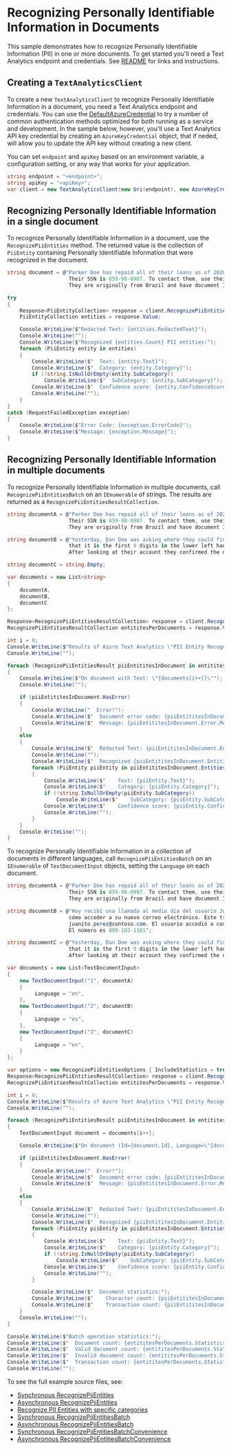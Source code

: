 # Recognizing Personally Identifiable Information in Documents
This sample demonstrates how to recognize Personally Identifiable Information (PII) in one or more documents. To get started you'll need a Text Analytics endpoint and credentials. See [README][README] for links and instructions.

## Creating a `TextAnalyticsClient`

To create a new `TextAnalyticsClient` to recognize Personally Identifiable Information in a document, you need a Text Analytics endpoint and credentials.  You can use the [DefaultAzureCredential][DefaultAzureCredential] to try a number of common authentication methods optimized for both running as a service and development.  In the sample below, however, you'll use a Text Analytics API key credential by creating an `AzureKeyCredential` object, that if neded, will allow you to update the API key without creating a new client.

You can set `endpoint` and `apiKey` based on an environment variable, a configuration setting, or any way that works for your application.

```C# Snippet:CreateTextAnalyticsClient
string endpoint = "<endpoint>";
string apiKey = "<apiKey>";
var client = new TextAnalyticsClient(new Uri(endpoint), new AzureKeyCredential(apiKey));
```

## Recognizing Personally Identifiable Information in a single document

To recognize Personally Identifiable Information in a document, use the `RecognizePiiEntities` method.  The returned value is the collection of `PiiEntity` containing Personally Identifiable Information that were recognized in the document.

```C# Snippet:RecognizePiiEntities
string document = @"Parker Doe has repaid all of their loans as of 2020-04-25.
                    Their SSN is 859-98-0987. To contact them, use their phone number 800-102-1100.
                    They are originally from Brazil and have document ID number 998.214.865-68";

try
{
    Response<PiiEntityCollection> response = client.RecognizePiiEntities(document);
    PiiEntityCollection entities = response.Value;

    Console.WriteLine($"Redacted Text: {entities.RedactedText}");
    Console.WriteLine("");
    Console.WriteLine($"Recognized {entities.Count} PII entities:");
    foreach (PiiEntity entity in entities)
    {
        Console.WriteLine($"  Text: {entity.Text}");
        Console.WriteLine($"  Category: {entity.Category}");
        if (!string.IsNullOrEmpty(entity.SubCategory))
            Console.WriteLine($"  SubCategory: {entity.SubCategory}");
        Console.WriteLine($"  Confidence score: {entity.ConfidenceScore}");
        Console.WriteLine("");
    }
}
catch (RequestFailedException exception)
{
    Console.WriteLine($"Error Code: {exception.ErrorCode}");
    Console.WriteLine($"Message: {exception.Message}");
}
```

## Recognizing Personally Identifiable Information in multiple documents

To recognize Personally Identifiable Information in multiple documents, call `RecognizePiiEntitiesBatch` on an `IEnumerable` of strings.  The results are returned as a `RecognizePiiEntitiesResultCollection`.

```C# Snippet:TextAnalyticsSample5RecognizePiiEntitiesConvenience
string documentA = @"Parker Doe has repaid all of their loans as of 2020-04-25.
                    Their SSN is 859-98-0987. To contact them, use their phone number 800-102-1100.
                    They are originally from Brazil and have document ID number 998.214.865-68";

string documentB = @"Yesterday, Dan Doe was asking where they could find the ABA number. I explained
                    that it is the first 9 digits in the lower left hand corner of their personal check.
                    After looking at their account they confirmed the number was 111000025";

string documentC = string.Empty;

var documents = new List<string>
{
    documentA,
    documentB,
    documentC
};

Response<RecognizePiiEntitiesResultCollection> response = client.RecognizePiiEntitiesBatch(documents);
RecognizePiiEntitiesResultCollection entititesPerDocuments = response.Value;

int i = 0;
Console.WriteLine($"Results of Azure Text Analytics \"PII Entity Recognition\" Model, version: \"{entititesPerDocuments.ModelVersion}\"");
Console.WriteLine("");

foreach (RecognizePiiEntitiesResult piiEntititesInDocument in entititesPerDocuments)
{
    Console.WriteLine($"On document with Text: \"{documents[i++]}\"");
    Console.WriteLine("");

    if (piiEntititesInDocument.HasError)
    {
        Console.WriteLine("  Error!");
        Console.WriteLine($"  Document error code: {piiEntititesInDocument.Error.ErrorCode}.");
        Console.WriteLine($"  Message: {piiEntititesInDocument.Error.Message}");
    }
    else
    {
        Console.WriteLine($"  Redacted Text: {piiEntititesInDocument.Entities.RedactedText}");
        Console.WriteLine("");
        Console.WriteLine($"  Recognized {piiEntititesInDocument.Entities.Count} PII entities:");
        foreach (PiiEntity piiEntity in piiEntititesInDocument.Entities)
        {
            Console.WriteLine($"    Text: {piiEntity.Text}");
            Console.WriteLine($"    Category: {piiEntity.Category}");
            if (!string.IsNullOrEmpty(piiEntity.SubCategory))
                Console.WriteLine($"    SubCategory: {piiEntity.SubCategory}");
            Console.WriteLine($"    Confidence score: {piiEntity.ConfidenceScore}");
            Console.WriteLine("");
        }
    }
    Console.WriteLine("");
}
```

To recognize Personally Identifiable Information in a collection of documents in different languages, call `RecognizePiiEntitiesBatch` on an `IEnumerable` of `TextDocumentInput` objects, setting the `Language` on each document.

```C# Snippet:TextAnalyticsSample5RecognizePiiEntitiesBatch
string documentA = @"Parker Doe has repaid all of their loans as of 2020-04-25.
                    Their SSN is 859-98-0987. To contact them, use their phone number 800-102-1100.
                    They are originally from Brazil and have document ID number 998.214.865-68";

string documentB = @"Hoy recibí una llamada al medio día del usuario Juanito Perez, quien preguntaba
                    cómo acceder a su nuevo correo electrónico. Este trabaja en Microsoft y su correo es
                    juanito.perez@contoso.com. El usuario accedió a compartir su número para futuras comunicaciones.
                    El número es 800-102-1101";

string documentC = @"Yesterday, Dan Doe was asking where they could find the ABA number. I explained
                    that it is the first 9 digits in the lower left hand corner of their personal check.
                    After looking at their account they confirmed the number was 111000025";

var documents = new List<TextDocumentInput>
{
    new TextDocumentInput("1", documentA)
    {
         Language = "en",
    },
    new TextDocumentInput("2", documentB)
    {
         Language = "es",
    },
    new TextDocumentInput("3", documentC)
    {
         Language = "en",
    }
};

var options = new RecognizePiiEntitiesOptions { IncludeStatistics = true };
Response<RecognizePiiEntitiesResultCollection> response = client.RecognizePiiEntitiesBatch(documents, options);
RecognizePiiEntitiesResultCollection entititesPerDocuments = response.Value;

int i = 0;
Console.WriteLine($"Results of Azure Text Analytics \"PII Entity Recognition\" Model, version: \"{entititesPerDocuments.ModelVersion}\"");
Console.WriteLine("");

foreach (RecognizePiiEntitiesResult piiEntititesInDocument in entititesPerDocuments)
{
    TextDocumentInput document = documents[i++];

    Console.WriteLine($"On document (Id={document.Id}, Language=\"{document.Language}\"):");

    if (piiEntititesInDocument.HasError)
    {
        Console.WriteLine("  Error!");
        Console.WriteLine($"  Document error code: {piiEntititesInDocument.Error.ErrorCode}.");
        Console.WriteLine($"  Message: {piiEntititesInDocument.Error.Message}");
    }
    else
    {
        Console.WriteLine($"  Redacted Text: {piiEntititesInDocument.Entities.RedactedText}");
        Console.WriteLine("");
        Console.WriteLine($"  Recognized {piiEntititesInDocument.Entities.Count} PII entities:");
        foreach (PiiEntity piiEntity in piiEntititesInDocument.Entities)
        {
            Console.WriteLine($"    Text: {piiEntity.Text}");
            Console.WriteLine($"    Category: {piiEntity.Category}");
            if (!string.IsNullOrEmpty(piiEntity.SubCategory))
                Console.WriteLine($"    SubCategory: {piiEntity.SubCategory}");
            Console.WriteLine($"    Confidence score: {piiEntity.ConfidenceScore}");
            Console.WriteLine("");
        }

        Console.WriteLine($"  Document statistics:");
        Console.WriteLine($"    Character count: {piiEntititesInDocument.Statistics.CharacterCount}");
        Console.WriteLine($"    Transaction count: {piiEntititesInDocument.Statistics.TransactionCount}");
    }
    Console.WriteLine("");
}

Console.WriteLine($"Batch operation statistics:");
Console.WriteLine($"  Document count: {entititesPerDocuments.Statistics.DocumentCount}");
Console.WriteLine($"  Valid document count: {entititesPerDocuments.Statistics.ValidDocumentCount}");
Console.WriteLine($"  Invalid document count: {entititesPerDocuments.Statistics.InvalidDocumentCount}");
Console.WriteLine($"  Transaction count: {entititesPerDocuments.Statistics.TransactionCount}");
Console.WriteLine("");
```

To see the full example source files, see:
* [Synchronous RecognizePiiEntities](https://github.com/Azure/azure-sdk-for-net/blob/master/sdk/textanalytics/Azure.AI.TextAnalytics/tests/samples/Sample5_RecognizePiiEntities.cs)
* [Asynchronous RecognizePiiEntities](https://github.com/Azure/azure-sdk-for-net/blob/master/sdk/textanalytics/Azure.AI.TextAnalytics/tests/samples/Sample5_RecognizePiiEntitiesAsync.cs)
* [Recognize PII Entities with specific categories](https://github.com/Azure/azure-sdk-for-net/blob/master/sdk/textanalytics/Azure.AI.TextAnalytics/tests/samples/Sample5_RecognizePiiEntitiesWithCategoriesFilter.cs)
* [Synchronous RecognizePiiEntitiesBatch](https://github.com/Azure/azure-sdk-for-net/blob/master/sdk/textanalytics/Azure.AI.TextAnalytics/tests/samples/Sample5_RecognizePiiEntitiesBatch.cs)
* [Asynchronous RecognizePiiEntitiesBatch](https://github.com/Azure/azure-sdk-for-net/blob/master/sdk/textanalytics/Azure.AI.TextAnalytics/tests/samples/Sample5_RecognizePiiEntitiesBatchAsync.cs)
* [Synchronous RecognizePiiEntitiesBatchConvenience](https://github.com/Azure/azure-sdk-for-net/blob/master/sdk/textanalytics/Azure.AI.TextAnalytics/tests/samples/Sample5_RecognizePiiEntitiesBatchConvenience.cs)
* [Asynchronous RecognizePiiEntitiesBatchConvenience](https://github.com/Azure/azure-sdk-for-net/blob/master/sdk/textanalytics/Azure.AI.TextAnalytics/tests/samples/Sample5_RecognizePiiEntitiesBatchConvenienceAsync.cs)

[DefaultAzureCredential]: https://github.com/Azure/azure-sdk-for-net/blob/master/sdk/identity/Azure.Identity/README.md
[README]: https://github.com/Azure/azure-sdk-for-net/blob/master/sdk/textanalytics/Azure.AI.TextAnalytics/README.md